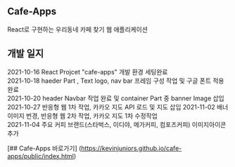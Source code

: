 ## Cafe-Apps
React로 구현하는 우리동네 카페 찾기 웹 애플리케이션  
  
## 개발 일지
2021-10-16 React Projcet "cafe-apps" 개발 환경 세팅완료  
2021-10-18 haeder Part , Text logo, nav bar 프레임 구성 작업 및 구글 폰트 적용완료  
2021-10-20 header Navbar 작업 완료 및 container Part 중 banner Image 삽입  
2021-10-27 반응형 웹 1차 작업, 카카오 지도 API 로드 및 지도 삽입
2021-11-02 배너이미지 번경, 반응형 웹 2차 작업, 카카오 지도 1차 수정작업  
2021-11-04 주요 커피 브랜드(스타벅스, 이디야, 메가커피, 컴포즈커피) 이미지아이콘 추가   


[## Cafe-Apps 바로가기] (https://kevinjuniors.github.io/cafe-apps/public/index.html)  

